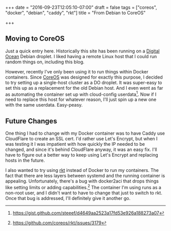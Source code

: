 +++
date = "2016-09-23T12:05:10-07:00"
draft = false
tags = ["coreos", "docker", "debian", "caddy", "rkt"]
title = "From Debian to CoreOS"

+++

## Moving to CoreOS

Just a quick entry here. Historically this site has been running on a [Digital
Ocean](https://www.digitalocean.com) Debian droplet. I liked having a remote
Linux host that I could run random things on, including this blog.

However, recently I've only been using it to run things within Docker
containers. Since [CoreOS](https://coreos.com/) was designed for exactly this
purpose, I decided to try setting up a single-host cluster as a DO droplet. It
was super-easy to set this up as a replacement for the old Debian host. And
I even went as far as automating the container set up with cloud-config
userdata[^1]. Now if I need to replace this host for whatever reason, I'll just
spin up a new one with the same userdata. Easy-peasy.

## Future Changes

One thing I had to change with my Docker container was to have Caddy use
CloudFlare to create an SSL cert. I'd rather use Let's Encrypt, but when I was
testing it I was impatient with how quickly the IP needed to be changed, and
since it's behind CloudFlare anyway, it was an easy fix. I'll have to figure
out a better way to keep using Let's Encrypt and replacing hosts in the future.

I also wanted to try using [rkt](https://coreos.com/rkt/) instead of Docker to
run my containers. The fact that there are less layers between systemd and the
running container is appealing. Unfortunately, there's a bug with docker2aci
that drops things like setting limits or adding capabilities.[^2] The container
I'm using runs as a non-root user, and I didn't want to have to change that
just to switch to rkt. Once that bug is addressed, I'll definitely give it
another go.

[^1]: https://gist.github.com/steeef/d4649aa2523a17fd53e926a188273a07
[^2]: https://github.com/coreos/rkt/issues/3179
